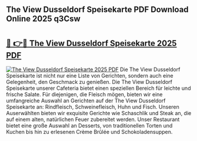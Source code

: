 ## The View Dusseldorf Speisekarte PDF Download Online 2025 q3Csw

# <h2><a href="http://gc8ieb.nevu.top/?p=The+View+Dusseldorf+Speisekarte">🔗 👉🔴 The View Dusseldorf Speisekarte 2025 PDF</a></h2>

[![The View Dusseldorf Speisekarte 2025 PDF](https://i.imgur.com/dBaPXMq.png)](http://gc8ieb.nevu.top/?p=The+View+Dusseldorf+Speisekarte)
Die The View Dusseldorf Speisekarte ist nicht nur eine Liste von Gerichten, sondern auch eine Gelegenheit, den Geschmack zu genießen. Die The View Dusseldorf Speisekarte unserer Cafeteria bietet einen speziellen Bereich für leichte und frische Salate. Für diejenigen, die Fleisch mögen, bieten wir eine umfangreiche Auswahl an Gerichten auf der The View Dusseldorf Speisekarte an: Rindfleisch, Schweinefleisch, Huhn und Fisch. Unseren Auserwählten bieten wir exquisite Gerichte wie Schaschlik und Steak an, die auf einem alten, natürlichen Feuer zubereitet werden. Unser Restaurant bietet eine große Auswahl an Desserts, von traditionellen Torten und Kuchen bis hin zu erlesenen Crème Brûlée und Schokoladensuppen.
